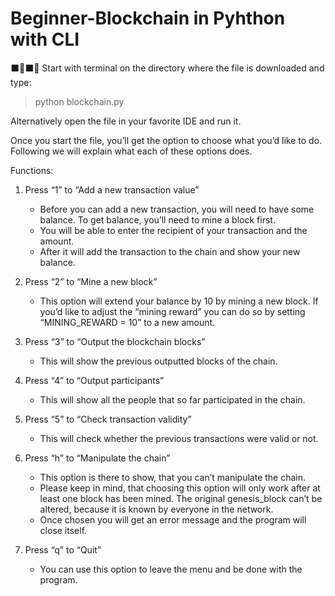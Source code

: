# Beginner-Blockchain in Pyhthon with CLI
⬛️🔗⬛️🔗
Start with terminal on the directory where the file is downloaded and type: 
> python blockchain.py

Alternatively open the file in your favorite IDE and run it.

Once you start the file, you’ll get the option to choose what you’d like to do. Following we will explain what each of these options does.

Functions: 
1. Press “1” to “Add a new transaction value”
   - Before you can add a new transaction, you will need to have some balance. To get balance, you’ll need to mine a block first. 
   - You will be able to enter the recipient of your transaction and the amount.
   - After it will add the transaction to the chain and show your new balance.
   
2. Press “2” to “Mine a new block”
   - This option will extend your balance by 10 by mining a new block. If you’d like to adjust the “mining reward” you can do so by setting “MINING_REWARD = 10” to a new amount.
   
3. Press “3” to “Output the blockchain blocks”
   - This will show the previous outputted blocks of the chain.
   
4. Press “4” to “Output participants”
   - This will show all the people that so far participated in the chain.
   
5. Press “5” to “Check transaction validity”
   - This will check whether the previous transactions were valid or not.
   
6. Press “h” to “Manipulate the chain”
   - This option is there to show, that you can’t manipulate the chain. 
   - Please keep in mind, that choosing this option will only work after at least one block has been mined. The original genesis_block can’t be altered, because it is known by everyone in the network. 
   - Once chosen you will get an error message and the program will close itself.
   
7. Press “q” to “Quit”
   - You can use this option to leave the menu and be done with the program. 

